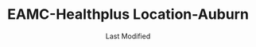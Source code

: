 ---
layout: location-page
date: Last Modified
description: "Local COVID-19 testing is available at EAMC-Healthplus Location-Auburn in Auburn, Alabama, USA."
permalink: "locations/alabama/auburn/eamc-healthplus-location-auburn/"
tags:
  - locations
  - alabama
title: EAMC-Healthplus Location-Auburn
uniqueName: eamc-healthplus-location-auburn
state: Alabama
stateAbbr: AL
hood: "Auburn"
address: "1171 Gatewood Drive"
city: "Auburn"
zip: "36830"
zipsNearby: "31801 31803 31804 31829 31901 31902 31903 31904 31905 31906 31907 31908 31909 31914 31917 31993 31995 31997 31998 31999 31805 31807 31808 31810 39854 31811 31812 31814 31815 31816 31820 39867 31821 31822 31823 31825 31826 31827 31830 31831 31833 31836 35010 35011 36251 36830 36831 36832 36849 36005 36061 36008 36850 36016 36017 36020 36851 36859 36255 36852 36853 36256 36022 36258 36024 36025 36026 36027 36072 36029 36855 36031 36856 35072 36036 36263 36039 36858 35082 36043 36860 36861 35089 36862 36863 36266 36865 36048 36051 36013 36052 36053 36054 36267 36101 36102 36103 36104 36105 36106 36107 36108 36109 36110 36111 36112 36113 36114 36115 36116 36117 36118 36119 36120 36121 36123 36124 36125 36130 36131 36132 36133 36134 36135 36140 36141 36142 36177 36191 36057 36866 36801 36802 36803 36804 36867 36868 36869 36870 36064 36065 36871 36066 36067 36068 36069 36274 35136 36874 36875 36075 36877 35149 35150 35151 36023 36045 36078 36080 36079 36081 36082 36083 36088 36087 36089 36854 36872 36091 36276 36879 36278 35183 36092 36093 36280 30217 30219 30220 30222 30230 30240 30241 30261 30251 30293" 
mapUrl: "http://maps.apple.com/?q=EAMC-Healthplus+Location-Auburn&address=1171+Gatewood+Drive,Auburn,Alabama,36830"
locationType: Please contact for drive-thru/walk-in availability.
phone: "334-528-7425"
website: "https://www.eamc.org/patient-and-guests/covid-19-information/what-should-i-do-if-i-think-i-have-covid-19"
onlineBooking: undefined
closed: undefined
closedUpdate: May 18th, 2020
notes: ""
days: Weekdays
hours: 9AM-6PM
altDays: Weekends
altHours: 9AM-1PM
ctaMessage: Learn more
ctaUrl: "https://www.eamc.org/patient-and-guests/covid-19-information/what-should-i-do-if-i-think-i-have-covid-19"
---